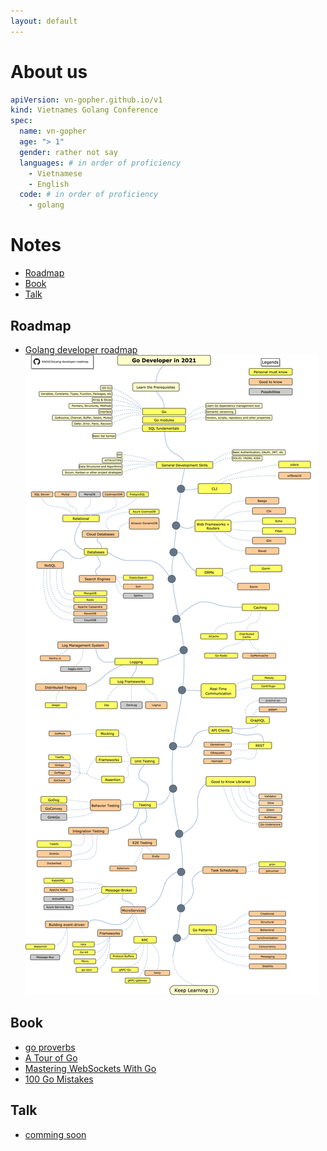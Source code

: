 ```yaml
---
layout: default
---
```

# About us 
```yaml
apiVersion: vn-gopher.github.io/v1
kind: Vietnames Golang Conference
spec:
  name: vn-gopher
  age: "> 1"
  gender: rather not say
  languages: # in order of proficiency
    - Vietnamese
    - English
  code: # in order of proficiency
    - golang

```
# Notes 
- [Roadmap](#roadmap)
- [Book](#book)
- [Talk](#talk)

## Roadmap
* [Golang developer roadmap](https://github.com/Alikhll/golang-developer-roadmap)
![images](./imgs/golang-developer-roadmap.png)

## Book
* [go proverbs](https://go-proverbs.github.io/)
* [A Tour of Go](https://go.dev/tour/welcome/1)
* [Mastering WebSockets With Go](https://programmingpercy.tech/blog/mastering-websockets-with-go/)
* [100 Go Mistakes](https://github.com/Nghiait123456/100GoMistakeUpdate)

## Talk
* [comming soon](https://github.com/bamboo-firewall/docs/blob/main/case-studies/PaC-with-bamboofw.pdf)
